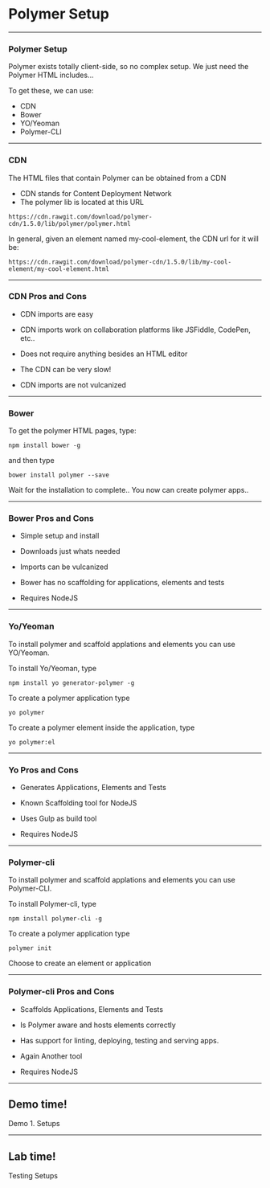 # Polymer Setup

---
### Polymer Setup
Polymer exists totally client-side, so no complex setup. 
We just need the Polymer HTML includes...

To get these, we can use:
- CDN
- Bower
- YO/Yeoman
- Polymer-CLI

---
### CDN 

The HTML files that contain Polymer can be obtained from a CDN

* CDN stands for Content Deployment Network
* The polymer lib is located at this URL
```
https://cdn.rawgit.com/download/polymer-cdn/1.5.0/lib/polymer/polymer.html
```

In general, given an element named my-cool-element, the CDN url for it will be:
```
https://cdn.rawgit.com/download/polymer-cdn/1.5.0/lib/my-cool-element/my-cool-element.html
```

---
### CDN Pros and Cons

* CDN imports are easy
* CDN imports work on collaboration platforms like JSFiddle, CodePen, etc..
* Does not require anything besides an HTML editor

* The CDN can be very slow!
* CDN imports are not vulcanized


---
### Bower
To get the polymer HTML pages, type:
```
npm install bower -g 
```
and then type
```
bower install polymer --save
```

Wait for the installation to complete.. You now can create polymer apps..

---
### Bower Pros and Cons

* Simple setup and install
* Downloads just whats needed
* Imports can be vulcanized

* Bower has no scaffolding for applications, elements and tests
* Requires NodeJS

---
### Yo/Yeoman
To install polymer and scaffold applations and elements
you can use YO/Yeoman.

To install Yo/Yeoman, type
```
npm install yo generator-polymer -g 
```
To create a polymer application type
```
yo polymer
```
To create a polymer element inside the application, type
```
yo polymer:el 
```

---
### Yo Pros and Cons

* Generates Applications, Elements and Tests 
* Known Scaffolding tool for NodeJS

* Uses Gulp as build tool
* Requires NodeJS


---
### Polymer-cli
To install polymer and scaffold applations and elements
you can use Polymer-CLI.

To install Polymer-cli, type
```
npm install polymer-cli -g 
```
To create a polymer application type
```
polymer init
```
Choose to create an element or application

---
### Polymer-cli Pros and Cons

* Scaffolds Applications, Elements and Tests 
* Is Polymer aware and hosts elements correctly
* Has support for linting, deploying, testing and serving apps.

* Again Another tool 
* Requires NodeJS

---
<!-- .slide: data-background="url('images/demo.jpg')" --> 
<!-- .slide: class="lab" -->
## Demo time!
Demo 1. Setups

---
<!-- .slide: data-background="url('images/lab2.jpg')" --> 
<!-- .slide: class="lab" -->
## Lab time!
Testing Setups